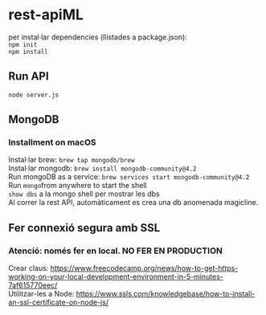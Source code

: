 # rest-apiML
per instal·lar dependencies (llistades a package.json):  
`npm init`  
`npm install`

## Run API
`node server.js` 

## MongoDB
### Installment on macOS
Instal·lar brew: `brew tap mongodb/brew`  
Instal·lar mongodb: `brew install mongodb-community@4.2`  
Run mongoDB as a service: `brew services start mongodb-community@4.2`  
Run `mongo`from anywhere to start the shell  
`show dbs` a la mongo shell per mostrar les dbs  
Al correr la rest API, automàticament es crea una db anomenada magicline. 

## Fer connexió segura amb SSL
### Atenció: només fer en local. NO FER EN PRODUCTION
Crear claus: https://www.freecodecamp.org/news/how-to-get-https-working-on-your-local-development-environment-in-5-minutes-7af615770eec/  
Utilitzar-les a Node: https://www.ssls.com/knowledgebase/how-to-install-an-ssl-certificate-on-node-js/  
